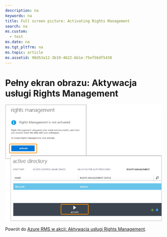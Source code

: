 ```yaml
---
description: na
keywords: na
title: Full screen picture: Activating Rights Management
search: na
ms.custom: 
  - test
ms.date: na
ms.tgt_pltfrm: na
ms.topic: article
ms.assetid: 98d53a12-3b19-4622-bb1e-75ef56df5438
---
```

# Pełny ekran obrazu: Aktywacja usługi Rights Management
![](../Image/AzRMS_StoryboardActivate.png)

Powrót do [Azure RMS w akcji: Aktywacja usługi Rights Management](http://technet.microsoft.com/library/jj585026.aspx).

